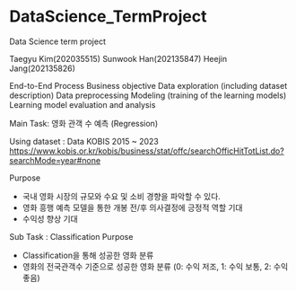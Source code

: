 # DataScience_TermProject
Data Science term project

Taegyu Kim(202035515) 
Sunwook Han(202135847)
Heejin Jang(202135826)	

End-to-End Process
   Business objective
   Data exploration (including dataset description)
   Data preprocessing
   Modeling (training of the learning models)
   Learning model evaluation and analysis



Main Task: 영화 관객 수 예측 (Regression)

Using dataset : Data KOBIS 2015 ~ 2023 
https://www.kobis.or.kr/kobis/business/stat/offc/searchOfficHitTotList.do?searchMode=year#none

Purpose
- 국내 영화 시장의 규모와 수요 및 소비 경향을 파악할 수 있다.
- 영화 흥행 예측 모델을 통한 개봉 전/후 의사결정에 긍정적 역할 기대
- 수익성 향상 기대


Sub Task : Classification
Purpose
- Classification을 통해 성공한 영화 분류 
- 영화의 전국관객수 기준으로 성공한 영화 분류 (0: 수익 저조, 1: 수익 보통, 2: 수익 좋음)

